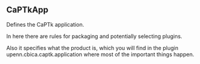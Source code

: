 ## CaPTkApp

Defines the CaPTk application.

In here there are rules for packaging and potentially selecting plugins. 

Also it specifies what the product is, which you will find in the plugin upenn.cbica.captk.application where most of the important things happen.